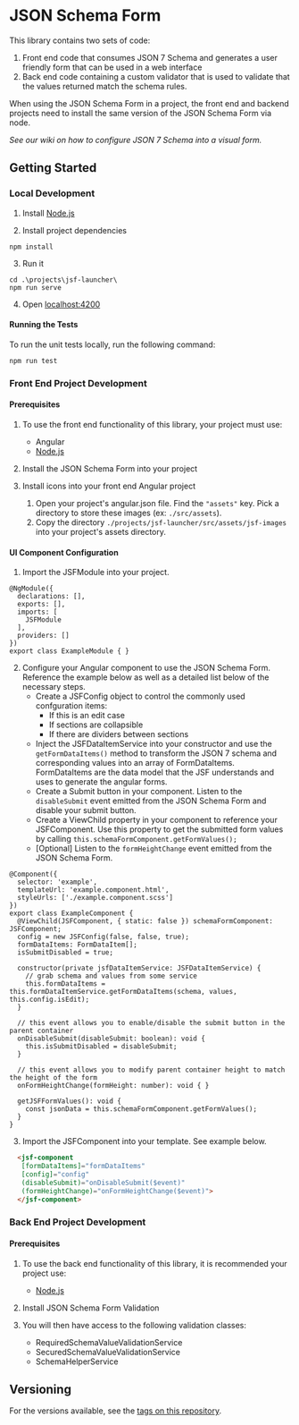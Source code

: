 # JSON Schema Form

This library contains two sets of code:
1. Front end code that consumes JSON 7 Schema and generates a user friendly form that can be used in a web interface
2. Back end code containing a custom validator that is used to validate that the values returned match the schema rules.

When using the JSON Schema Form in a project, the front end and backend projects need to install the same version of the JSON Schema Form via node.

_See our wiki on how to configure JSON 7 Schema into a visual form._

## Getting Started

### Local Development

1. Install [Node.js](https://nodejs.org/en/download/)

2. Install project dependencies
```
npm install
```

3. Run it
```
cd .\projects\jsf-launcher\
npm run serve
```

4. Open [localhost:4200](http://localhost:4200)

#### Running the Tests

To run the unit tests locally, run the following command:
```
npm run test
```

### Front End Project Development
#### Prerequisites

1. To use the front end functionality of this library, your project must use:
   - Angular
   - [Node.js](https://nodejs.org/en/download/)

2. Install the JSON Schema Form into your project

3. Install icons into your front end Angular project
   1. Open your project's angular.json file. Find the `"assets"` key. Pick a directory to store these images (ex: `./src/assets`).
   2. Copy the directory `./projects/jsf-launcher/src/assets/jsf-images` into your project's assets directory.

#### UI Component Configuration
1. Import the JSFModule into your project.
```
@NgModule({
  declarations: [],
  exports: [],
  imports: [
    JSFModule
  ],
  providers: []
})
export class ExampleModule { }
```

2. Configure your Angular component to use the JSON Schema Form. Reference the example below as well as a detailed list below of the necessary steps.
   - Create a JSFConfig object to control the commonly used confguration items:
      - If this is an edit case
      - If sections are collapsible
      - If there are dividers between sections
   - Inject the JSFDataItemService into your constructor and use the `getFormDataItems()` method to transform the JSON 7 schema and corresponding values into an array of FormDataItems. FormDataItems are the data model that the JSF understands and uses to generate the angular forms.
   - Create a Submit button in your component. Listen to the `disableSubmit` event emitted from the JSON Schema Form and disable your submit button.
   - Create a ViewChild property in your component to reference your JSFComponent. Use this property to get the submitted form values by calling `this.schemaFormComponent.getFormValues();`
   - [Optional] Listen to the `formHeightChange` event emitted from the JSON Schema Form.

```
@Component({
  selector: 'example',
  templateUrl: 'example.component.html',
  styleUrls: ['./example.component.scss']
})
export class ExampleComponent {
  @ViewChild(JSFComponent, { static: false }) schemaFormComponent: JSFComponent;
  config = new JSFConfig(false, false, true);
  formDataItems: FormDataItem[];
  isSubmitDisabled = true;

  constructor(private jsfDataItemService: JSFDataItemService) {
    // grab schema and values from some service
    this.formDataItems = this.formDataItemService.getFormDataItems(schema, values, this.config.isEdit);
  }

  // this event allows you to enable/disable the submit button in the parent container
  onDisableSubmit(disableSubmit: boolean): void {
    this.isSubmitDisabled = disableSubmit;
  }

  // this event allows you to modify parent container height to match the height of the form
  onFormHeightChange(formHeight: number): void { }

  getJSFFormValues(): void {
    const jsonData = this.schemaFormComponent.getFormValues();
  }
}
```

3. Import the JSFComponent into your template. See example below.

``` HTML
  <jsf-component
   [formDataItems]="formDataItems"
   [config]="config"
   (disableSubmit)="onDisableSubmit($event)"
   (formHeightChange)="onFormHeightChange($event)">
  </jsf-component>
```

### Back End Project Development
#### Prerequisites
1. To use the back end functionality of this library, it is recommended your project use:
   - [Node.js](https://nodejs.org/en/download/)

2. Install JSON Schema Form Validation

3. You will then have access to the following validation classes:
   - RequiredSchemaValueValidationService
   - SecuredSchemaValueValidationService
   - SchemaHelperService

## Versioning

For the versions available, see the [tags on this repository](https://github.com/cleo/ngx-json-schema-form/releases).
